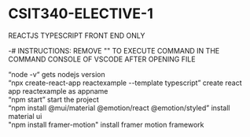 # CSIT340-ELECTIVE-1
 REACTJS TYPESCRIPT FRONT END ONLY

-# INSTRUCTIONS: REMOVE "" TO EXECUTE COMMAND IN THE COMMAND CONSOLE OF VSCODE AFTER OPENING FILE</span>

“node -v“ gets nodejs version <br />
“npx create-react-app reactexample --template typescript” create react app reactexample as appname <br />
“npm start” start the project <br />
“npm install @mui/material @emotion/react @emotion/styled” install material ui <br />
"npm install framer-motion" install framer motion framework

